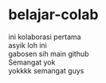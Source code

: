 # belajar-colab
ini kolaborasi pertama<br>
asyik loh ini<br>
gabosen sih main github<br>
Semangat yok<br>
yokkkk semangat guys
